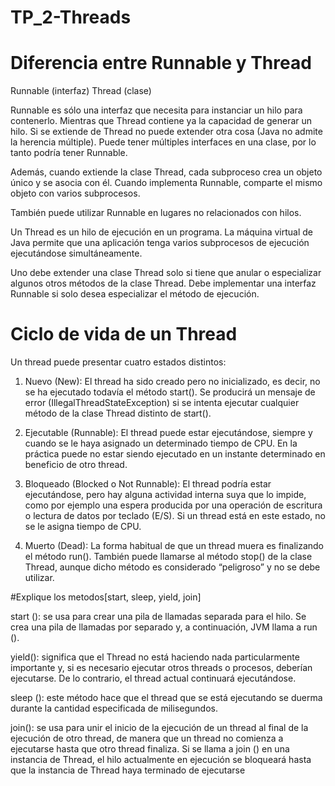 # TP_2-Threads

# Diferencia entre Runnable y Thread

Runnable (interfaz) Thread (clase)

Runnable es sólo una interfaz que necesita para instanciar un hilo para contenerlo. 
Mientras que Thread contiene ya la capacidad de generar un hilo. 
Si se extiende de Thread no puede extender otra cosa (Java no admite la herencia múltiple). Puede tener múltiples interfaces en una clase, por lo tanto podría tener Runnable.

Además, cuando extiende la clase Thread, cada subproceso crea un objeto único y se asocia con él. Cuando implementa Runnable, comparte el mismo objeto con varios subprocesos.

También puede utilizar Runnable en lugares no relacionados con hilos.

Un Thread es un hilo de ejecución en un programa. La máquina virtual de Java permite que una aplicación tenga varios subprocesos de ejecución ejecutándose simultáneamente.

Uno debe extender una clase Thread solo si tiene que anular o especializar algunos otros métodos de la clase Thread. Debe implementar una interfaz Runnable si solo desea especializar el método de ejecución.

# Ciclo de vida de un Thread

Un thread puede presentar cuatro estados distintos:

1. Nuevo (New): El thread ha sido creado pero no inicializado, es decir, no se ha ejecutado todavía el método start(). Se producirá un mensaje de error (IllegalThreadStateException) si se intenta ejecutar cualquier método de la clase Thread distinto de start().

2. Ejecutable (Runnable): El thread puede estar ejecutándose, siempre y cuando se le haya asignado un determinado tiempo de CPU. En la práctica puede no estar siendo ejecutado en un instante determinado en beneficio de otro thread.

3. Bloqueado (Blocked o Not Runnable): El thread podría estar ejecutándose, pero hay alguna actividad interna suya que lo impide, como por ejemplo una espera producida por una operación de escritura o lectura de datos por teclado (E/S). Si un thread está en este estado, no se le asigna tiempo de CPU.

4. Muerto (Dead): La forma habitual de que un thread muera es finalizando el método run(). También puede llamarse al método stop() de la clase Thread, aunque dicho método es considerado “peligroso” y no se debe utilizar.

#Explique los metodos[start, sleep, yield, join]

start (): se usa para crear una pila de llamadas separada para el hilo. Se crea una pila de llamadas por separado y, a continuación, JVM llama a run ().

yield(): significa que el Thread no está haciendo nada particularmente importante y, si es necesario ejecutar otros threads o procesos, deberían ejecutarse. De lo contrario, el thread actual continuará ejecutándose.

sleep (): este método hace que el thread que se está ejecutando se duerma durante la cantidad especificada de milisegundos.

join(): se usa para unir el inicio de la ejecución de un thread al final de la ejecución de otro thread, de manera que un thread no comienza a ejecutarse hasta que otro thread finaliza. Si se llama a join () en una instancia de Thread, el hilo actualmente en ejecución se bloqueará hasta que la instancia de Thread haya terminado de ejecutarse
